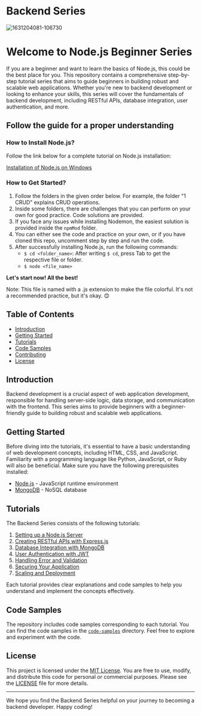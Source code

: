 # Backend Series

![1631204081-106730](https://github.com/SaurabhDwivedi231003/BACKEND-SERIES/assets/128415215/9ee93908-ed21-4e6a-b1b9-fa80d3ba70dd)

# Welcome to Node.js Beginner Series

If you are a beginner and want to learn the basics of Node.js, this could be the best place for you.
This repository contains a comprehensive step-by-step tutorial series that aims to guide beginners in building robust and scalable web applications. Whether you're new to backend development or looking to enhance your skills, this series will cover the fundamentals of backend development, including RESTful APIs, database integration, user authentication, and more.


## Follow the guide for a proper understanding

### How to Install Node.js?

Follow the link below for a complete tutorial on Node.js installation:

[Installation of Node.js on Windows](https://www.geeksforgeeks.org/installation-of-node-js-on-windows/)

### How to Get Started?

1. Follow the folders in the given order below. For example, the folder "1 CRUD" explains CRUD operations.
2. Inside some folders, there are challenges that you can perform on your own for good practice. Code solutions are provided.
3. If you face any issues while installing Nodemon, the easiest solution is provided inside the `npmMod` folder.
4. You can either see the code and practice on your own, or if you have cloned this repo, uncomment step by step and run the code.
5. After successfully installing Node.js, run the following commands:
   - `$ cd <folder_name>`: After writing `$ cd`, press Tab to get the respective file or folder.
   - `$ node <file_name>`

**Let's start now! All the best!**

Note: This file is named with a .js extension to make the file colorful. It's not a recommended practice, but it's okay. 😊




## Table of Contents

- [Introduction](#introduction)
- [Getting Started](#getting-started)
- [Tutorials](#tutorials)
- [Code Samples](#code-samples)
- [Contributing](#contributing)
- [License](#license)

## Introduction

Backend development is a crucial aspect of web application development, responsible for handling server-side logic, data storage, and communication with the frontend. This series aims to provide beginners with a beginner-friendly guide to building robust and scalable web applications.

## Getting Started

Before diving into the tutorials, it's essential to have a basic understanding of web development concepts, including HTML, CSS, and JavaScript. Familiarity with a programming language like Python, JavaScript, or Ruby will also be beneficial. Make sure you have the following prerequisites installed:

- [Node.js](https://nodejs.org) - JavaScript runtime environment
- [MongoDB](https://www.mongodb.com) - NoSQL database

## Tutorials

The Backend Series consists of the following tutorials:

1. [Setting up a Node.js Server](./tutorials/01-nodejs-server.md)
2. [Creating RESTful APIs with Express.js](./tutorials/02-express-rest-apis.md)
3. [Database Integration with MongoDB](./tutorials/03-mongodb-integration.md)
4. [User Authentication with JWT](./tutorials/04-user-authentication.md)
5. [Handling Error and Validation](./tutorials/05-error-validation.md)
6. [Securing Your Application](./tutorials/06-application-security.md)
7. [Scaling and Deployment](./tutorials/07-scaling-deployment.md)

Each tutorial provides clear explanations and code samples to help you understand and implement the concepts effectively.

## Code Samples

The repository includes code samples corresponding to each tutorial. You can find the code samples in the [`code-samples`](./code-samples) directory. Feel free to explore and experiment with the code.

## License

This project is licensed under the [MIT License](./LICENSE). You are free to use, modify, and distribute this code for personal or commercial purposes. Please see the [LICENSE](./LICENSE) file for more details.

---

We hope you find the Backend Series helpful on your journey to becoming a backend developer. Happy coding!
